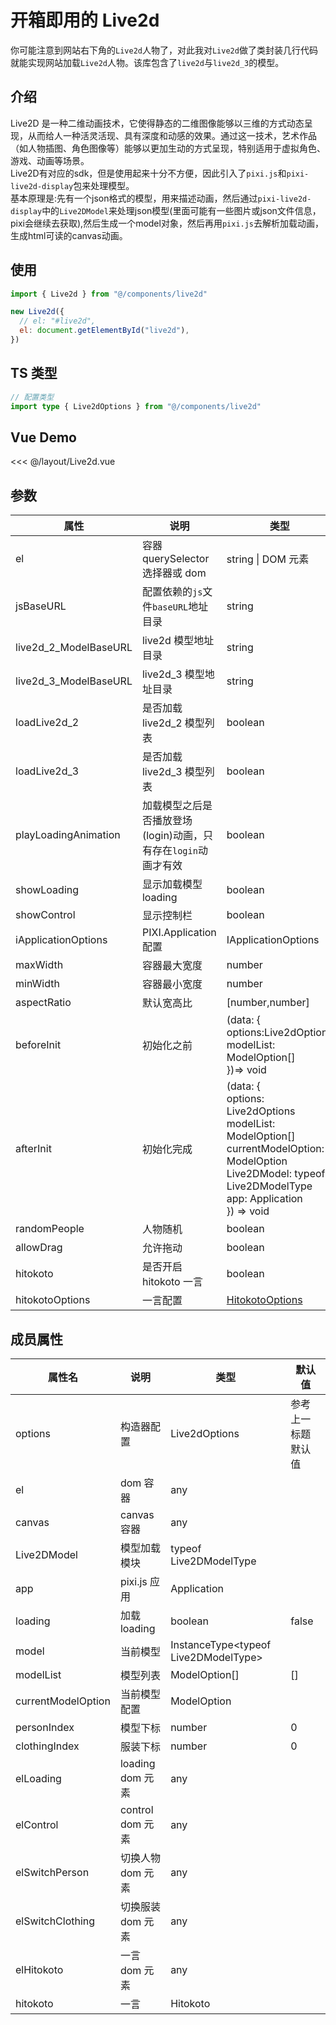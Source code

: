 # 开箱即用的 Live2d

你可能注意到网站右下角的`Live2d`人物了，对此我对`Live2d`做了类封装几行代码就能实现网站加载`Live2d`人物。该库包含了`live2d`与`live2d_3`的模型。

## 介绍

Live2D 是一种二维动画技术，它使得静态的二维图像能够以三维的方式动态呈现，从而给人一种活灵活现、具有深度和动感的效果。通过这一技术，艺术作品（如人物插图、角色图像等）能够以更加生动的方式呈现，特别适用于虚拟角色、游戏、动画等场景。<br>
Live2D有对应的sdk，但是使用起来十分不方便，因此引入了`pixi.js`和`pixi-live2d-display`包来处理模型。<br>
基本原理是:先有一个json格式的模型，用来描述动画，然后通过`pixi-live2d-display`中的`Live2DModel`来处理json模型(里面可能有一些图片或json文件信息，pixi会继续去获取),然后生成一个model对象，然后再用`pixi.js`去解析加载动画，生成html可读的canvas动画。

## 使用

```js
import { Live2d } from "@/components/live2d"

new Live2d({
  // el: "#live2d",
  el: document.getElementById("live2d"),
})
```

## TS 类型

```ts
// 配置类型
import type { Live2dOptions } from "@/components/live2d"
```

<!-- ## 依赖文件地址配置

依赖文件的地址文件`IP`都在`github`，下面参数主要考虑到国内经常被墙，可以使用下面参数使用其他服务器地址。

- jsBaseURL：配置依赖的`js`文件`baseURL`地址目录，默认加载的`https://github.com/tomiaa12/live2d/tree/main/public`下的`js`文件，修改后需要保证该目录下也应该存在同样的文件。
- live2d_2_ModelBaseURL: `live2d`模型的`baseURL`地址目录，默认使用`jsBaseURL`参数。
- live2d_3_ModelBaseURL: `live2d_3`模型的`baseURL`地址目录，默认使用`jsBaseURL`参数。 -->

## Vue Demo

<<< @/layout/Live2d.vue

## 参数

| 属性                  | 说明                                                           | 类型                                                                                                                                                                                   | 默认值                             |
| --------------------- | -------------------------------------------------------------- | -------------------------------------------------------------------------------------------------------------------------------------------------------------------------------------- | ---------------------------------- |
| el                    | 容器 querySelector 选择器或 dom                                | string \| DOM 元素                                                                                                                                                                     | #live2d                            |
| jsBaseURL             | 配置依赖的`js`文件`baseURL`地址目录                            | string                                                                                                                                                                                 | `tomiaa12.github.io/live2d/public` |
| live2d_2_ModelBaseURL | live2d 模型地址目录                                            | string                                                                                                                                                                                 | 默认使用 jsBaseURL                 |
| live2d_3_ModelBaseURL | live2d_3 模型地址目录                                          | string                                                                                                                                                                                 | 默认使用 jsBaseURL                 |
| loadLive2d_2          | 是否加载 live2d_2 模型列表                                     | boolean                                                                                                                                                                                | true                               |
| loadLive2d_3          | 是否加载 live2d_3 模型列表                                     | boolean                                                                                                                                                                                | true                               |
| playLoadingAnimation  | 加载模型之后是否播放登场(login)动画，只有存在`login`动画才有效 | boolean                                                                                                                                                                                | true                               |
| showLoading           | 显示加载模型 loading                                           | boolean                                                                                                                                                                                | true                               |
| showControl           | 显示控制栏                                                     | boolean                                                                                                                                                                                | true                               |
| iApplicationOptions   | PIXI.Application 配置                                          | IApplicationOptions                                                                                                                                                                    | {}                                 |
| maxWidth              | 容器最大宽度                                                   | number                                                                                                                                                                                 | 400                                |
| minWidth              | 容器最小宽度                                                   | number                                                                                                                                                                                 | 200                                |
| aspectRatio           | 默认宽高比                                                     | [number,number]                                                                                                                                                                        | [10,9]                             |
| beforeInit            | 初始化之前                                                     | (data: {<br />options:Live2dOptions<br />modelList: ModelOption[]<br />})=> void                                                                                                       |                                    |
| afterInit             | 初始化完成                                                     | (data: {<br />options: Live2dOptions<br />modelList: ModelOption[]<br />currentModelOption: ModelOption<br />Live2DModel: typeof Live2DModelType<br />app: Application<br />}) => void |                                    |
| randomPeople          | 人物随机                                                       | boolean                                                                                                                                                                                | true                               |
| allowDrag             | 允许拖动                                                       | boolean                                                                                                                                                                                | true                               |
| hitokoto              | 是否开启 hitokoto 一言                                         | boolean                                                                                                                                                                                | true                               |
| hitokotoOptions       | 一言配置                                                       | [HitokotoOptions](/docs/文章/tools/hitokoto.html)                                                                                                                                                                        |                                    |

## 成员属性

| 属性名             | 说明              | 类型                                  | 默认值             |
| ------------------ | ----------------- | ------------------------------------- | ------------------ |
| options            | 构造器配置        | Live2dOptions                         | 参考上一标题默认值 |
| el                 | dom 容器          | any                                   |                    |
| canvas             | canvas 容器       | any                                   |                    |
| Live2DModel        | 模型加载模块      | typeof Live2DModelType                |                    |
| app                | pixi.js 应用      | Application                           |                    |
| loading            | 加载loading       | boolean                               | false              |
| model              | 当前模型          | InstanceType\<typeof Live2DModelType> |                    |
| modelList          | 模型列表          | ModelOption[]                         | []                 |
| currentModelOption | 当前模型配置      | ModelOption                           |                    |
| personIndex        | 模型下标          | number                                | 0                  |
| clothingIndex      | 服装下标          | number                                | 0                  |
| elLoading          | loading dom 元素  | any                                   |                    |
| elControl          | control dom 元素  | any                                   |                    |
| elSwitchPerson     | 切换人物 dom 元素 | any                                   |                    |
| elSwitchClothing   | 切换服装 dom 元素 | any                                   |                    |
| elHitokoto         | 一言 dom 元素     | any                                   |                    |
| hitokoto           | 一言              | Hitokoto                              |                    |

